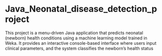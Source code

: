 # Java_Neonatal_disease_detection_project
This project is a menu-driven Java application that predicts neonatal (newborn) health conditions using a machine learning model trained in Weka. It provides an interactive console-based interface where users input clinical parameters, and the system classifies the newborn’s health status
